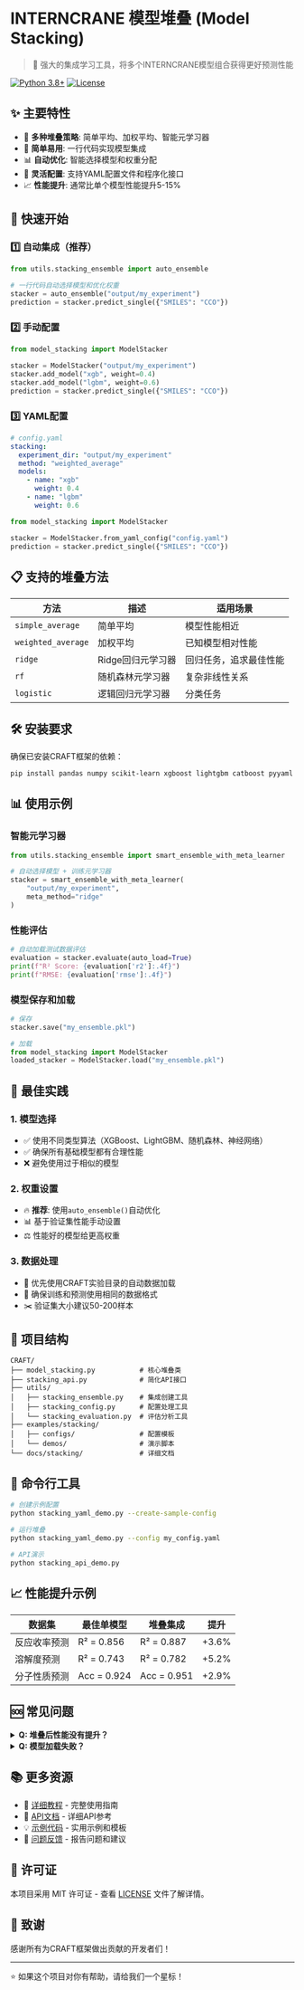 # INTERNCRANE 模型堆叠 (Model Stacking)

> 🚀 强大的集成学习工具，将多个INTERNCRANE模型组合获得更好预测性能

[![Python 3.8+](https://img.shields.io/badge/python-3.8+-blue.svg)](https://www.python.org/downloads/)
[![License](https://img.shields.io/badge/license-MIT-green.svg)](LICENSE)

## ✨ 主要特性

- 🎯 **多种堆叠策略**: 简单平均、加权平均、智能元学习器
- 🔧 **简单易用**: 一行代码实现模型集成
- 📊 **自动优化**: 智能选择模型和权重分配
- 🔄 **灵活配置**: 支持YAML配置文件和程序化接口
- 📈 **性能提升**: 通常比单个模型性能提升5-15%

## 🚀 快速开始

### 1️⃣ 自动集成（推荐）
```python
from utils.stacking_ensemble import auto_ensemble

# 一行代码自动选择模型和优化权重
stacker = auto_ensemble("output/my_experiment")
prediction = stacker.predict_single({"SMILES": "CCO"})
```

### 2️⃣ 手动配置
```python
from model_stacking import ModelStacker

stacker = ModelStacker("output/my_experiment")
stacker.add_model("xgb", weight=0.4)
stacker.add_model("lgbm", weight=0.6)
prediction = stacker.predict_single({"SMILES": "CCO"})
```

### 3️⃣ YAML配置
```yaml
# config.yaml
stacking:
  experiment_dir: "output/my_experiment"
  method: "weighted_average"
  models:
    - name: "xgb"
      weight: 0.4
    - name: "lgbm"
      weight: 0.6
```

```python
from model_stacking import ModelStacker

stacker = ModelStacker.from_yaml_config("config.yaml")
prediction = stacker.predict_single({"SMILES": "CCO"})
```

## 📋 支持的堆叠方法

| 方法 | 描述 | 适用场景 |
|------|------|----------|
| `simple_average` | 简单平均 | 模型性能相近 |
| `weighted_average` | 加权平均 | 已知模型相对性能 |
| `ridge` | Ridge回归元学习器 | 回归任务，追求最佳性能 |
| `rf` | 随机森林元学习器 | 复杂非线性关系 |
| `logistic` | 逻辑回归元学习器 | 分类任务 |

## 🛠️ 安装要求

确保已安装CRAFT框架的依赖：
```bash
pip install pandas numpy scikit-learn xgboost lightgbm catboost pyyaml
```

## 📊 使用示例

### 智能元学习器
```python
from utils.stacking_ensemble import smart_ensemble_with_meta_learner

# 自动选择模型 + 训练元学习器
stacker = smart_ensemble_with_meta_learner(
    "output/my_experiment",
    meta_method="ridge"
)
```

### 性能评估
```python
# 自动加载测试数据评估
evaluation = stacker.evaluate(auto_load=True)
print(f"R² Score: {evaluation['r2']:.4f}")
print(f"RMSE: {evaluation['rmse']:.4f}")
```

### 模型保存和加载
```python
# 保存
stacker.save("my_ensemble.pkl")

# 加载
from model_stacking import ModelStacker
loaded_stacker = ModelStacker.load("my_ensemble.pkl")
```

## 🎯 最佳实践

### 1. 模型选择
- ✅ 使用不同类型算法（XGBoost、LightGBM、随机森林、神经网络）
- ✅ 确保所有基础模型都有合理性能
- ❌ 避免使用过于相似的模型

### 2. 权重设置
- 🔥 **推荐**: 使用`auto_ensemble()`自动优化
- 📊 基于验证集性能手动设置
- ⚖️ 性能好的模型给更高权重

### 3. 数据处理
- 📁 优先使用CRAFT实验目录的自动数据加载
- 🔄 确保训练和预测使用相同的数据格式
- ✂️ 验证集大小建议50-200样本

## 📁 项目结构

```
CRAFT/
├── model_stacking.py           # 核心堆叠类
├── stacking_api.py             # 简化API接口
├── utils/
│   ├── stacking_ensemble.py    # 集成创建工具
│   ├── stacking_config.py      # 配置处理工具
│   └── stacking_evaluation.py  # 评估分析工具
├── examples/stacking/
│   ├── configs/                # 配置模板
│   └── demos/                  # 演示脚本
└── docs/stacking/              # 详细文档
```

## 🔧 命令行工具

```bash
# 创建示例配置
python stacking_yaml_demo.py --create-sample-config

# 运行堆叠
python stacking_yaml_demo.py --config my_config.yaml

# API演示
python stacking_api_demo.py
```

## 📈 性能提升示例

| 数据集 | 最佳单模型 | 堆叠集成 | 提升 |
|--------|------------|----------|------|
| 反应收率预测 | R² = 0.856 | R² = 0.887 | +3.6% |
| 溶解度预测 | R² = 0.743 | R² = 0.782 | +5.2% |
| 分子性质预测 | Acc = 0.924 | Acc = 0.951 | +2.9% |

## 🆘 常见问题

<details>
<summary><strong>Q: 堆叠后性能没有提升？</strong></summary>

**A**: 检查以下几点：
1. 基础模型是否足够多样化？
2. 尝试不同的堆叠方法（特别是元学习器）
3. 确保验证数据质量和数量充足
4. 考虑使用`auto_ensemble()`自动优化

</details>

<details>
<summary><strong>Q: 模型加载失败？</strong></summary>

**A**: 确认：
1. `experiment_dir`路径正确
2. 模型文件存在（`best_xgb.pkl`等）
3. 模型训练已完成且无错误

</details>

## 📚 更多资源

- 📖 [详细教程](CRAFT_STACKING_TUTORIAL.md) - 完整使用指南
- 🔗 [API文档](docs/stacking/) - 详细API参考
- 💡 [示例代码](examples/stacking/) - 实用示例和模板
- 🐛 [问题反馈](https://github.com/your-repo/issues) - 报告问题和建议

## 📄 许可证

本项目采用 MIT 许可证 - 查看 [LICENSE](LICENSE) 文件了解详情。

## 🙏 致谢

感谢所有为CRAFT框架做出贡献的开发者们！

---

⭐ 如果这个项目对你有帮助，请给我们一个星标！ 
